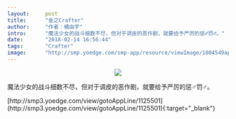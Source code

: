 ```yaml
---
layout:     post
title:      "金之Crafter"
author:     "作者：橘由宇"
intro:      "魔法少女的战斗细数不尽，但对于调皮的恶作剧，就要给予严厉的惩♂罚♂。"
date:       "2018-02-14 16:56:44"
tags:       "Crafter"
image:      "http://smp.yoedge.com/smp-app/resource/viewImage/1004549appline.png"
---
```

<div style="text-align: center">
<p><img src="http://smp.yoedge.com/smp-app/resource/viewImage/1004549appline.png"/></p>
</div>
<p class="post-meta">
<span>魔法少女的战斗细数不尽，但对于调皮的恶作剧，就要给予严厉的惩♂罚♂。</span>
</p>
[http://smp3.yoedge.com/view/gotoAppLine/1125501](http://smp3.yoedge.com/view/gotoAppLine/1125501){:target="_blank"}



